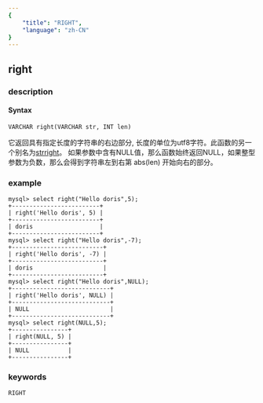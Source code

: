 ```yaml
---
{
    "title": "RIGHT",
    "language": "zh-CN"
}
---
```


<!-- 
Licensed to the Apache Software Foundation (ASF) under one
or more contributor license agreements.  See the NOTICE file
distributed with this work for additional information
regarding copyright ownership.  The ASF licenses this file
to you under the Apache License, Version 2.0 (the
"License"); you may not use this file except in compliance
with the License.  You may obtain a copy of the License at

  http://www.apache.org/licenses/LICENSE-2.0

Unless required by applicable law or agreed to in writing,
software distributed under the License is distributed on an
"AS IS" BASIS, WITHOUT WARRANTIES OR CONDITIONS OF ANY
KIND, either express or implied.  See the License for the
specific language governing permissions and limitations
under the License.
-->

## right
### description
#### Syntax

`VARCHAR right(VARCHAR str, INT len)`


它返回具有指定长度的字符串的右边部分, 长度的单位为utf8字符。此函数的另一个别名为[strright](./strright.md)。
如果参数中含有NULL值，那么函数始终返回NULL，如果整型参数为负数，那么会得到字符串左到右第 abs(len) 开始向右的部分。

### example

```
mysql> select right("Hello doris",5);
+-------------------------+
| right('Hello doris', 5) |
+-------------------------+
| doris                   |
+-------------------------+
mysql> select right("Hello doris",-7);
+--------------------------+
| right('Hello doris', -7) |
+--------------------------+
| doris                    |
+--------------------------+
mysql> select right("Hello doris",NULL);
+----------------------------+
| right('Hello doris', NULL) |
+----------------------------+
| NULL                       |
+----------------------------+
mysql> select right(NULL,5);
+----------------+
| right(NULL, 5) |
+----------------+
| NULL           |
+----------------+
```
### keywords
    RIGHT
